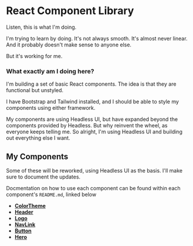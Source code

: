# React Component Library

Listen, this is what I'm doing.

I'm trying to learn by doing. It's not always smooth. It's almost never linear. And it probably doesn't make sense to anyone else.

But it's working for me.

### What exactly am I doing here?

I'm building a set of basic React components. The idea is that they are functional but unstyled.

I have Bootstrap and Tailwind installed, and I should be able to style my components using either framework.

My components are using Headless UI, but have expanded beyond the components provided by Headless. But why reinvent the wheel, as everyone keeps telling me. So alright, I'm using Headless UI and building out everything else I want.

## My Components
Some of these will be reworked, using Headless UI as the basis. I'll make sure to document the updates.

Docmentation on how to use each component can be found within each component's `README.md`, linked below

- **[ColorTheme](src/components/ColorTheme/README.md)**
- **[Header](src/components/Header/README.md)**
- **[Logo](src/components/Logo/README.md)**
- **[NavLink](src/components/NavLink/README.md)**
- **[Button](src/components/Button/README.md)** 
- **[Hero](src/components/Hero/README.md)**


